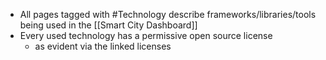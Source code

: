 - All pages tagged with #Technology describe frameworks/libraries/tools being used in the [[Smart City Dashboard]]
- Every used technology has a permissive open source license
	- as evident via the linked licenses